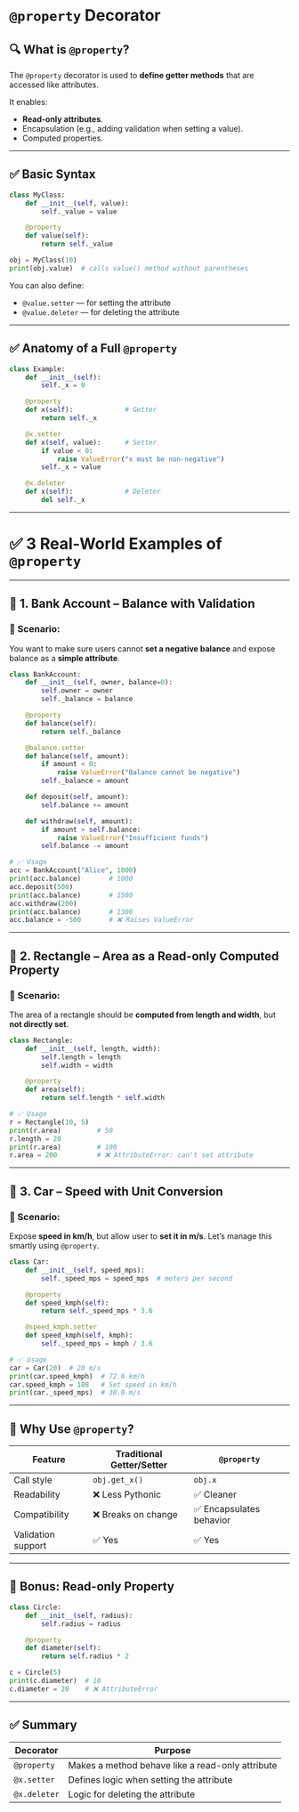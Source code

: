 # `@property` Decorator

## 🔍 What is `@property`?

The `@property` decorator is used to **define getter methods** that are accessed like attributes.

It enables:

* **Read-only attributes**.
* Encapsulation (e.g., adding validation when setting a value).
* Computed properties.

---

## ✅ Basic Syntax

```python
class MyClass:
    def __init__(self, value):
        self._value = value

    @property
    def value(self):
        return self._value
```

```python
obj = MyClass(10)
print(obj.value)  # calls value() method without parentheses
```

You can also define:

* `@value.setter` — for setting the attribute
* `@value.deleter` — for deleting the attribute

---

## ✅ Anatomy of a Full `@property`

```python
class Example:
    def __init__(self):
        self._x = 0

    @property
    def x(self):             # Getter
        return self._x

    @x.setter
    def x(self, value):      # Setter
        if value < 0:
            raise ValueError("x must be non-negative")
        self._x = value

    @x.deleter
    def x(self):             # Deleter
        del self._x
```

---

# ✅ 3 Real-World Examples of `@property`

---

## 🧮 **1. Bank Account – Balance with Validation**

### 🎯 Scenario:

You want to make sure users cannot **set a negative balance** and expose balance as a **simple attribute**.

```python
class BankAccount:
    def __init__(self, owner, balance=0):
        self.owner = owner
        self._balance = balance

    @property
    def balance(self):
        return self._balance

    @balance.setter
    def balance(self, amount):
        if amount < 0:
            raise ValueError("Balance cannot be negative")
        self._balance = amount

    def deposit(self, amount):
        self.balance += amount

    def withdraw(self, amount):
        if amount > self.balance:
            raise ValueError("Insufficient funds")
        self.balance -= amount

# ✅ Usage
acc = BankAccount("Alice", 1000)
print(acc.balance)       # 1000
acc.deposit(500)
print(acc.balance)       # 1500
acc.withdraw(200)
print(acc.balance)       # 1300
acc.balance = -500       # ❌ Raises ValueError
```

---

## 🧱 **2. Rectangle – Area as a Read-only Computed Property**

### 🎯 Scenario:

The area of a rectangle should be **computed from length and width**, but **not directly set**.

```python
class Rectangle:
    def __init__(self, length, width):
        self.length = length
        self.width = width

    @property
    def area(self):
        return self.length * self.width

# ✅ Usage
r = Rectangle(10, 5)
print(r.area)         # 50
r.length = 20
print(r.area)         # 100
r.area = 200          # ❌ AttributeError: can't set attribute
```

---

## 🚗 **3. Car – Speed with Unit Conversion**

### 🎯 Scenario:

Expose **speed in km/h**, but allow user to **set it in m/s**. Let’s manage this smartly using `@property`.

```python
class Car:
    def __init__(self, speed_mps):
        self._speed_mps = speed_mps  # meters per second

    @property
    def speed_kmph(self):
        return self._speed_mps * 3.6

    @speed_kmph.setter
    def speed_kmph(self, kmph):
        self._speed_mps = kmph / 3.6

# ✅ Usage
car = Car(20)  # 20 m/s
print(car.speed_kmph)  # 72.0 km/h
car.speed_kmph = 108   # Set speed in km/h
print(car._speed_mps)  # 30.0 m/s
```

---

## 🧠 Why Use `@property`?

| Feature            | Traditional Getter/Setter | `@property`             |
| ------------------ | ------------------------- | ----------------------- |
| Call style         | `obj.get_x()`             | `obj.x`                 |
| Readability        | ❌ Less Pythonic           | ✅ Cleaner               |
| Compatibility      | ❌ Breaks on change        | ✅ Encapsulates behavior |
| Validation support | ✅ Yes                     | ✅ Yes                   |

---

## 🧪 Bonus: Read-only Property

```python
class Circle:
    def __init__(self, radius):
        self.radius = radius

    @property
    def diameter(self):
        return self.radius * 2

c = Circle(5)
print(c.diameter)  # 10
c.diameter = 20    # ❌ AttributeError
```

---

## ✅ Summary

| Decorator    | Purpose                                          |
| ------------ | ------------------------------------------------ |
| `@property`  | Makes a method behave like a read-only attribute |
| `@x.setter`  | Defines logic when setting the attribute         |
| `@x.deleter` | Logic for deleting the attribute                 |


